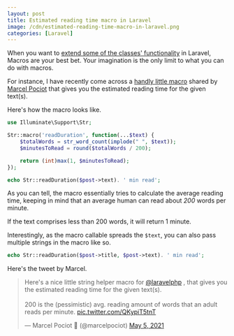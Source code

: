 ```yaml
---
layout: post
title: Estimated reading time macro in Laravel
image: /cdn/estimated-reading-time-macro-in-laravel.png
categories: [Laravel]
---
```


When you want to [extend some of the classes' functionality](/extending-class-using-macros-laravel/) in Laravel, Macros are your best bet. Your imagination is the only limit to what you can do with macros.

For instance, I have recently come across a [handly little macro](https://twitter.com/marcelpociot/status/1389881758267625473) shared by [Marcel Pociot](https://twitter.com/marcelpociot) that gives you the estimated reading time for the given text(s).

Here's how the macro looks like.

```php
use Illuminate\Support\Str;

Str::macro('readDuration', function(...$text) {
    $totalWords = str_word_count(implode(" ", $text));
    $minutesToRead = round($totalWords / 200);

    return (int)max(1, $minutesToRead);
});

echo Str::readDuration($post->text). ' min read';
```

As you can tell, the macro essentially tries to calculate the average reading time, keeping in mind that an average human can read about *200* words per minute. 

If the text comprises less than 200 words, it will return 1 minute.

Interestingly, as the macro callable spreads the `$text`, you can also pass multiple strings in the macro like so.

```php
echo Str::readDuration($post->title, $post->text). ' min read';
```

Here's the tweet by Marcel.

<blockquote class="twitter-tweet"><p lang="en" dir="ltr">Here&#39;s a nice little string helper macro for <a href="https://twitter.com/laravelphp?ref_src=twsrc%5Etfw">@laravelphp</a> , that gives you the estimated reading time for the given text(s).<br><br>200 is the (pessimistic) avg. reading amount of words that an adult reads per minute. <a href="https://t.co/QKypiT5tnT">pic.twitter.com/QKypiT5tnT</a></p>&mdash; Marcel Pociot 🧪 (@marcelpociot) <a href="https://twitter.com/marcelpociot/status/1389881758267625473?ref_src=twsrc%5Etfw">May 5, 2021</a></blockquote> <script async src="https://platform.twitter.com/widgets.js" charset="utf-8"></script>
